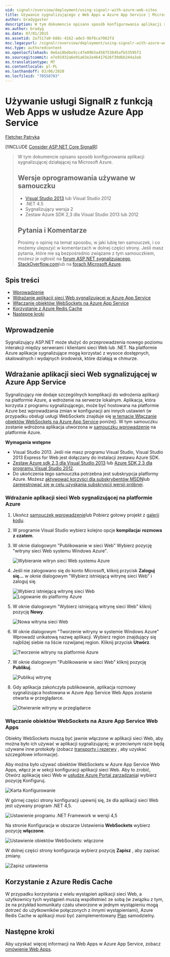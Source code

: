 ```yaml
---
uid: signalr/overview/deployment/using-signalr-with-azure-web-sites
title: Używanie sygnalizującego z Web Apps w Azure App Service | Microsoft Docs
author: bradygaster
description: W tym dokumencie opisano sposób konfigurowania aplikacji sygnalizującej działającej na Microsoft Azure. Wersje oprogramowania używane w samouczku Visual Studio 2013 lub...
ms.author: bradyg
ms.date: 07/01/2015
ms.assetid: 2a7517a0-b88c-4162-ade3-9bf6ca7062fd
msc.legacyurl: /signalr/overview/deployment/using-signalr-with-azure-web-sites
msc.type: authoredcontent
ms.openlocfilehash: 0e6a18bdbe9cc47e89b5a458753845afb53595f1
ms.sourcegitcommit: e7e91932a6e91a63e2e46417626f39d6b244a3ab
ms.translationtype: MT
ms.contentlocale: pl-PL
ms.lasthandoff: 03/06/2020
ms.locfileid: "78558703"
---
```

# <a name="using-signalr-with-web-apps-in-azure-app-service"></a>Używanie usługi SignalR z funkcją Web Apps w usłudze Azure App Service

[Fletcher Patryka](https://github.com/pfletcher)

[!INCLUDE [Consider ASP.NET Core SignalR](~/includes/signalr/signalr-version-disambiguation.md)]

> W tym dokumencie opisano sposób konfigurowania aplikacji sygnalizującej działającej na Microsoft Azure.
>
> ## <a name="software-versions-used-in-the-tutorial"></a>Wersje oprogramowania używane w samouczku
>
>
> - [Visual Studio 2013](https://my.visualstudio.com/Downloads?q=visual%20studio%202013) lub Visual Studio 2012
> - .NET 4.5
> - Sygnalizujący wersja 2
> - Zestaw Azure SDK 2,3 dla Visual Studio 2013 lub 2012
>
>
>
> ## <a name="questions-and-comments"></a>Pytania i Komentarze
>
> Prosimy o opinię na temat sposobu, w jaki lubię ten samouczek, i co możemy ulepszyć w komentarzach w dolnej części strony. Jeśli masz pytania, które nie są bezpośrednio związane z tym samouczkiem, możesz je ogłosić na [forum ASP.NET sygnalizującego](https://forums.asp.net/1254.aspx/1?ASP+NET+SignalR), [StackOverflow.com](http://stackoverflow.com/)lub na [forach Microsoft Azure](https://social.msdn.microsoft.com/Forums/windowsazure/home?category=windowsazureplatform).

## <a name="table-of-contents"></a>Spis treści

- [Wprowadzenie](#introduction)
- [Wdrażanie aplikacji sieci Web sygnalizującej w Azure App Service](#deploying)
- [Włączanie obiektów WebSockets na Azure App Service](#websocket)
- [Korzystanie z Azure Redis Cache](#backplane)
- [Następne kroki](#nextsteps)

<a id="introduction"></a>
## <a name="introduction"></a>Wprowadzenie

Sygnalizujący ASP.NET może służyć do przeprowadzenia nowego poziomu interakcji między serwerami i klientami sieci Web lub .NET. Na platformie Azure aplikacje sygnalizujące mogą korzystać z wysoce dostępnych, skalowalnych i wydajnych środowisk, które działają w chmurze.

<a id="deploying"></a>
## <a name="deploying-a-signalr-web-app-to-azure-app-service"></a>Wdrażanie aplikacji sieci Web sygnalizującej w Azure App Service

Sygnalizujący nie dodaje szczególnych komplikacji do wdrożenia aplikacji na platformie Azure, a wdrożenie na serwerze lokalnym. Aplikacja, która korzysta z programu sygnalizującego, może być hostowana na platformie Azure bez wprowadzania zmian w konfiguracji ani innych ustawień (w przypadku obsługi usługi WebSockets znajduje się [w temacie Włączanie obiektów WebSockets na Azure App Service](#websocket) poniżej). W tym samouczku zostanie wdrożona aplikacja utworzona w [samouczku wprowadzenie](../getting-started/tutorial-getting-started-with-signalr.md) na platformie Azure.

**Wymagania wstępne**

- Visual Studio 2013. Jeśli nie masz programu Visual Studio, Visual Studio 2013 Express for Web jest dołączany do instalacji zestawu Azure SDK.
- [Zestaw Azure sdk 2,3 dla Visual Studio 2013](https://go.microsoft.com/fwlink/?linkid=324322&clcid=0x409) lub [Azure SDK 2,3 dla programu Visual Studio 2012](https://go.microsoft.com/fwlink/p/?linkid=323511).
- Do ukończenia tego samouczka potrzebna jest subskrypcja platformy Azure. Możesz [aktywować korzyści dla subskrybentów MSDN](https://azure.microsoft.com/pricing/member-offers/msdn-benefits-details/)lub [zarejestrować się w celu uzyskania subskrypcji wersji próbnej](https://azure.microsoft.com/pricing/free-trial/).

### <a name="deploying-a-signalr-web-app-to-azure"></a>Wdrażanie aplikacji sieci Web sygnalizującej na platformie Azure

1. Ukończ [samouczek wprowadzenie](../getting-started/tutorial-getting-started-with-signalr.md)lub Pobierz gotowy projekt z [galerii kodu](https://code.msdn.microsoft.com/SignalR-Getting-Started-b9d18aa9).
2. W programie Visual Studio wybierz kolejno opcje **kompilacja**i **rozmowa z czatem**.
3. W oknie dialogowym "Publikowanie w sieci Web" Wybierz pozycję "witryny sieci Web systemu Windows Azure".

    ![Wybieranie witryn sieci Web systemu Azure](using-signalr-with-azure-web-sites/_static/image1.png)
4. Jeśli nie zalogowano się do konto Microsoft, kliknij przycisk **Zaloguj się...** w oknie dialogowym "Wybierz istniejącą witrynę sieci Web" i zaloguj się.

    ![Wybierz istniejącą witrynę sieci Web](using-signalr-with-azure-web-sites/_static/image2.png)    ![Logowanie do platformy Azure](using-signalr-with-azure-web-sites/_static/image3.png)
5. W oknie dialogowym "Wybierz istniejącą witrynę sieci Web" kliknij pozycję **Nowy**.

    ![Nowa witryna sieci Web](using-signalr-with-azure-web-sites/_static/image4.png)
6. W oknie dialogowym "Tworzenie witryny w systemie Windows Azure" Wprowadź unikatową nazwę aplikacji. Wybierz region znajdujący się najbliżej siebie na liście rozwijanej region. Kliknij przycisk **Utwórz**.

    ![Tworzenie witryny na platformie Azure](using-signalr-with-azure-web-sites/_static/image5.png)
7. W oknie dialogowym "Publikowanie w sieci Web" kliknij pozycję **Publikuj**.

    ![Publikuj witrynę](using-signalr-with-azure-web-sites/_static/image6.png)
8. Gdy aplikacja zakończyła publikowanie, aplikacja rozmowy sygnalizująca hostowana w Azure App Service Web Apps zostanie otwarta w przeglądarce.

    ![Otwieranie witryny w przeglądarce](using-signalr-with-azure-web-sites/_static/image7.png)

<a id="websocket"></a>
### <a name="enabling-websockets-on-azure-app-service-web-apps"></a>Włączanie obiektów WebSockets na Azure App Service Web Apps

Obiekty WebSockets muszą być jawnie włączone w aplikacji sieci Web, aby można było ich używać w aplikacji sygnalizującej; w przeciwnym razie będą używane inne protokoły (zobacz [transporty i rezerwy](../getting-started/introduction-to-signalr.md#transports) , aby uzyskać szczegółowe informacje).

Aby można było używać obiektów WebSockets w Azure App Service Web Apps, włącz je w sekcji konfiguracji aplikacji sieci Web. Aby to zrobić, Otwórz aplikację sieci Web w [usłudze Azure Portal zarządzania](https://manage.windowsazure.com/)i wybierz pozycję Konfiguruj.

![Karta Konfigurowanie](using-signalr-with-azure-web-sites/_static/image8.png)

W górnej części strony konfiguracji upewnij się, że dla aplikacji sieci Web jest używany program .NET 4,5.

![Ustawienie programu .NET Framework w wersji 4,5](using-signalr-with-azure-web-sites/_static/image9.png)

Na stronie Konfiguracja w obszarze Ustawienia **WebSockets** wybierz pozycję **włączone**.

![Ustawienie obiektów WebSockets: włączone](using-signalr-with-azure-web-sites/_static/image10.png)

W dolnej części strony konfiguracja wybierz pozycję **Zapisz** , aby zapisać zmiany.

![Zapisz ustawienia](using-signalr-with-azure-web-sites/_static/image11.png)

<a id="backplane"></a>
## <a name="using-the-azure-redis-cache-backplane"></a>Korzystanie z Azure Redis Cache

W przypadku korzystania z wielu wystąpień aplikacji sieci Web, a użytkownicy tych wystąpień muszą współistnieć ze sobą (w związku z tym, że na przykład komunikaty czatu utworzone w jednym wystąpieniu mogą dotrzeć do użytkowników połączonych z innymi wystąpieniami), Azure Redis Cache w aplikacji musi być zaimplementowany [Plan](../performance/scaleout-with-redis.md) samodzielny.

<a id="nextsteps"></a>
## <a name="next-steps"></a>Następne kroki

Aby uzyskać więcej informacji na Web Apps w Azure App Service, zobacz [omówienie Web Apps](https://azure.microsoft.com/documentation/articles/app-service-web-overview/).
